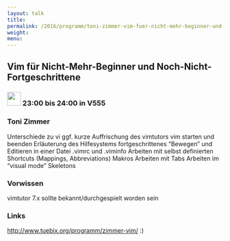 ```yaml
---
layout: talk
title:
permalink: /2016/programm/toni-zimmer-vim-fuer-nicht-mehr-beginner-und-noch-nicht-fortgeschrittene
weight:
menu:
---
```

## Vim für Nicht-Mehr-Beginner und Noch-Nicht-Fortgeschrittene

### <img height = "32" src="../../../images/workshop.svgtalk.svg"> 23:00 bis 24:00 in V555

### Toni Zimmer

Unterschiede zu vi ggf. kurze Auffrischung des vimtutors vim starten und beenden Erläuterung des Hilfesystems fortgeschrittenes “Bewegen” und Editieren in einer Datei .vimrc und .viminfo Arbeiten mit selbst definierten Shortcuts (Mappings, Abbreviations) Makros Arbeiten mit Tabs Arbeiten im “visual mode” Skeletons

### Vorwissen

vimtutor 7.x sollte bekannt/durchgespielt worden sein

### Links

http://www.tuebix.org/programm/zimmer-vim/ :)